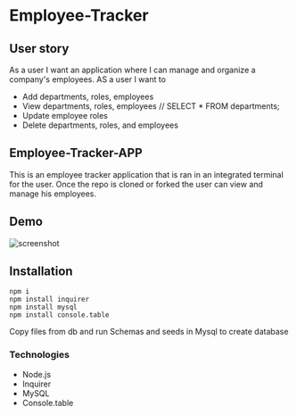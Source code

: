 # Employee-Tracker
## User story
As a user I want an application where I can manage and organize a company's employees.
AS a user I want to 
* Add departments, roles, employees 
* View departments, roles, employees // SELECT * FROM departments; 
* Update employee roles
* Delete departments, roles, and employees

## Employee-Tracker-APP
This is an employee tracker application that is ran in an integrated terminal for the user. Once the repo is cloned or forked the user can view and manage his employees.
## Demo
![screenshot](./Readmefiles/noteDemo.gif)
## Installation
    npm i
    npm install inquirer
    npm install mysql
    npm install console.table
Copy files from db and run Schemas and seeds in Mysql to create database
### Technologies 
* Node.js
* Inquirer
* MySQL
* Console.table


